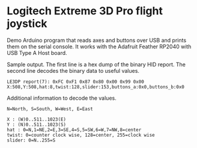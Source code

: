 # Logitech Extreme 3D Pro flight joystick

Demo Arduino program that reads axes and buttons over USB and prints them on
the serial console. It works with the Adafruit Feather RP2040 with USB Type A
Host board.

Sample output. The first line is a hex dump of the binary HID report.
The second line decodes the binary data to useful values.

```
LE3DP report(7): 0xFC 0xF1 0x87 0x80 0x00 0x99 0x00
X:508,Y:508,hat:8,twist:128,slider:153,buttons_a:0x0,buttons_b:0x0
```

Additional information to decode the values.
```
N=North, S=South, W=West, E=East

X : (W)0..511..1023(E)
Y : (N)0..511..1023(S)
hat : 0=N,1=NE,2=E,3=SE,4=S,5=SW,6=W,7=NW,8=center
twist: 0=counter clock wise, 128=center, 255=clock wise
slider: 0=N..255=S
```
